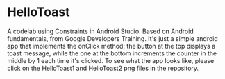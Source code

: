 # HelloToast
A codelab using  Constraints in Android Studio. Based on Android fundamentals, from Google Developers Training.
It's just a simple android app that implements the onClick method; the button at  the top displays a toast  message, while the one at the bottom increments the counter in the middle by 1 each time it's clicked.
To see what the app looks like, please click on the HelloToast1 and HelloToast2 png files in the repository.
